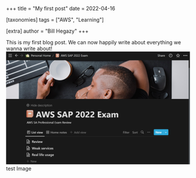 +++
title = "My first post"
date = 2022-04-16

[taxonomies]
tags = ["AWS", "Learning"]

[extra]
author = "Bill Hegazy"
+++

This is my first blog post.
We can now happily write about everything we wanna write about!
![Image](aws-sap-notes-example.png)
test Image
